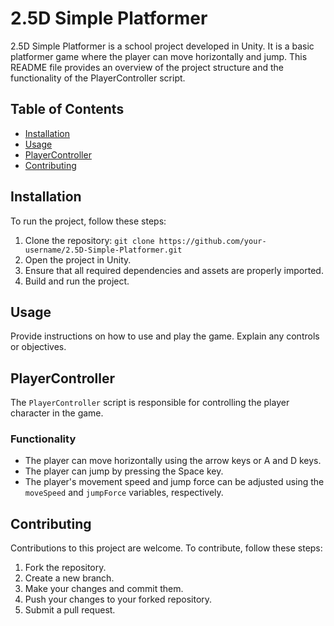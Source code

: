 # 2.5D Simple Platformer

2.5D Simple Platformer is a school project developed in Unity. It is a basic platformer game where the player can move horizontally and jump. This README file provides an overview of the project structure and the functionality of the PlayerController script.

## Table of Contents
- [Installation](#installation)
- [Usage](#usage)
- [PlayerController](#playercontroller)
- [Contributing](#contributing)

## Installation
To run the project, follow these steps:

1. Clone the repository: `git clone https://github.com/your-username/2.5D-Simple-Platformer.git`
2. Open the project in Unity.
3. Ensure that all required dependencies and assets are properly imported.
4. Build and run the project.

## Usage
Provide instructions on how to use and play the game. Explain any controls or objectives.

## PlayerController
The `PlayerController` script is responsible for controlling the player character in the game.

### Functionality
- The player can move horizontally using the arrow keys or A and D keys.
- The player can jump by pressing the Space key.
- The player's movement speed and jump force can be adjusted using the `moveSpeed` and `jumpForce` variables, respectively.

## Contributing
Contributions to this project are welcome. To contribute, follow these steps:

1. Fork the repository.
2. Create a new branch.
3. Make your changes and commit them.
4. Push your changes to your forked repository.
5. Submit a pull request.

